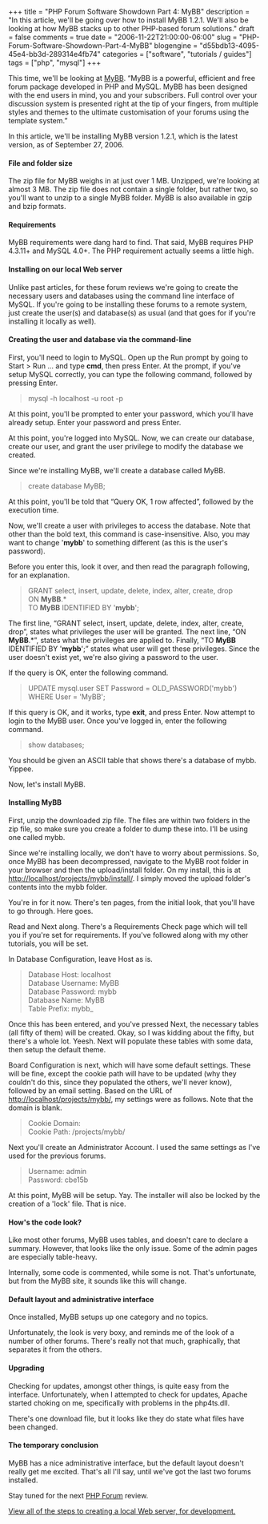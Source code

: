 +++
title = "PHP Forum Software Showdown Part 4: MyBB"
description = "In this article, we'll be going over how to install MyBB 1.2.1.  We'll also be looking at how MyBB stacks up to other PHP-based forum solutions."
draft = false
comments = true
date = "2006-11-22T21:00:00-06:00"
slug = "PHP-Forum-Software-Showdown-Part-4-MyBB"
blogengine = "d55bdb13-4095-45e4-bb3d-289314e4fb74"
categories = ["software", "tutorials / guides"]
tags = ["php", "mysql"]
+++

<p>
This time, we&#39;ll be looking at <a href="http://www.mybboard.com/">MyBB</a>. &ldquo;MyBB is a powerful, efficient and free forum package developed in PHP and MySQL. MyBB has been designed with the end users in mind, you and your subscribers. Full control over your discussion system is presented right at the tip of your fingers, from multiple styles and themes to the ultimate customisation of your forums using the template system.&rdquo;
</p>
<p>
In this article, we&#39;ll be installing MyBB version 1.2.1, which is the latest version, as of September 27, 2006.
</p>
<!--more-->
<h4>File and folder size</h4>
<p>
The zip file for MyBB weighs in at just over 1 MB. Unzipped, we&#39;re looking at almost 3 MB. The zip file does not contain a single folder, but rather two, so you&#39;ll want to unzip to a single MyBB folder. MyBB is also available in gzip and bzip formats.<!--adsense-->
</p>
<h4>Requirements</h4>
<p>
MyBB requirements were dang hard to find. That said, MyBB requires PHP 4.3.11+ and MySQL 4.0+. The PHP requirement actually seems a little high.
</p>
<h4>Installing on our local Web server</h4>
<p>
Unlike past articles, for these forum reviews we&#39;re going to create the necessary users and databases using the command line interface of MySQL. If you&#39;re going to be installing these forums to a remote system, just create the user(s) and database(s) as usual (and that goes for if you&#39;re installing it locally as well).
</p>
<h4>Creating the user and database via the command-line</h4>
<p>
First, you&#39;ll need to login to MySQL. Open up the Run prompt by going to Start &gt; Run ... and type <strong>cmd</strong>, then press Enter. At the prompt, if you&#39;ve setup MySQL correctly, you can type the following command, followed by pressing Enter.
</p>
<blockquote>
	<p>
	 mysql -h localhost -u root -p
	</p>
</blockquote>
<p>
At this point, you&#39;ll be prompted to enter your password, which you&#39;ll have already setup. Enter your password and press Enter.
</p>
<p>
At this point, you&#39;re logged into MySQL. Now, we can create our database, create our user, and grant the user privilege to modify the database we created.
</p>
<p>
Since we&#39;re installing MyBB, we&#39;ll create a database called MyBB.
</p>
<blockquote>
	<p>
	 create database MyBB;
	</p>
</blockquote>
<p>
At this point, you&#39;ll be told that &ldquo;Query OK, 1 row affected&rdquo;, followed by the execution time.
</p>
<p>
Now, we&#39;ll create a user with privileges to access the database. Note that other than the bold text, this command is case-insensitive. Also, you may want to change &#39;<strong>mybb</strong>&#39; to something different (as this is the user&#39;s password).
</p>
<p>
Before you enter this, look it over, and then read the paragraph following, for an explanation.
</p>
<blockquote>
	<p>
	 GRANT select, insert, update, delete, index, alter, create, drop<br />
	ON <strong>MyBB</strong>.*<br />
	TO <strong>MyBB</strong> IDENTIFIED BY &#39;<strong>mybb</strong>&#39;;
	</p>
</blockquote>
<p>
The first line, &ldquo;GRANT select, insert, update, delete, index, alter, create, drop&rdquo;, states what privileges the user will be granted. The next line, &ldquo;ON <strong>MyBB</strong>.*&rdquo;, states what the privileges are applied to. Finally, &ldquo;TO <strong>MyBB</strong> IDENTIFIED BY &#39;<strong>mybb</strong>&#39;;&rdquo; states what user will get these privileges. Since the user doesn&#39;t exist yet, we&#39;re also giving a password to the user.
</p>
<p>
If the query is OK, enter the following command.
</p>
<blockquote>
	<p>
	 UPDATE mysql.user SET Password = OLD_PASSWORD(&#39;mybb&#39;) WHERE User = &#39;MyBB&#39;;
	</p>
</blockquote>
<p>
If this query is OK, and it works, type <strong>exit</strong>, and press Enter. Now attempt to login to the MyBB user. Once you&#39;ve logged in, enter the following command.
</p>
<blockquote>
	<p>
	 show databases;
	</p>
</blockquote>
<p>
You should be given an ASCII table that shows there&#39;s a database of mybb. Yippee.
</p>
<p>
Now, let&#39;s install MyBB.
</p>
<!--nextpage-->
<h4>Installing MyBB</h4>
<p>
First, unzip the downloaded zip file. The files are within two folders in the zip file, so make sure you create a folder to dump these into. I&#39;ll be using one called mybb.<!--adsense-->
</p>
<p>
Since we&#39;re installing locally, we don&#39;t have to worry about permissions. So, once MyBB has been decompressed, navigate to the MyBB root folder in your browser and then the upload/install folder. On my install, this is at <a href="http://localhost/projects/mybb/upload/install/">http://localhost/projects/mybb/install/</a>. I simply moved the upload folder&#39;s contents into the mybb folder.
</p>
<p>
You&#39;re in for it now. There&#39;s ten pages, from the initial look, that you&#39;ll have to go through. Here goes.
</p>
<p>
Read and Next along. There&#39;s a Requirements Check page which will tell you if you&#39;re set for requirements. If you&#39;ve followed along with my other tutorials, you will be set.
</p>
<p>
In Database Configuration, leave Host as is.
</p>
<blockquote>
	<p>
	Database Host: localhost<br />
	Database Username: MyBB<br />
	Database Password: mybb<br />
	Database Name: MyBB<br />
	Table Prefix: mybb_
	</p>
</blockquote>
<p>
Once this has been entered, and you&#39;ve pressed Next, the necessary tables (all fifty of them) will be created. Okay, so I was kidding about the fifty, but there&#39;s a whole lot. Yeesh. Next will populate these tables with some data, then setup the default theme.
</p>
<p>
Board Configuration is next, which will have some default settings. These will be fine, except the cookie path will have to be updated (why they couldn&#39;t do this, since they populated the others, we&#39;ll never know), followed by an email setting. Based on the URL of <a href="http://localhost/projects/mybb/">http://localhost/projects/mybb/</a>, my settings were as follows. Note that the domain is blank.
</p>
<blockquote>
	<p>
	Cookie Domain:<br />
	Cookie Path: /projects/mybb/
	</p>
</blockquote>
<p>
Next you&#39;ll create an Administrator Account. I used the same settings as I&#39;ve used for the previous forums.
</p>
<blockquote>
	<p>
	Username: admin<br />
	Password: cbe15b
	</p>
</blockquote>
<p>
At this point, MyBB will be setup. Yay. The installer will also be locked by the creation of a &#39;lock&#39; file. That is nice.
</p>
<!--nextpage-->
<h4>How&#39;s the code look?</h4>
<p>
Like most other forums, MyBB uses tables, and doesn&#39;t care to declare a summary. However, that looks like the only issue. Some of the admin pages are especially table-heavy.<!--adsense-->
</p>
<p>
Internally, some code is commented, while some is not. That&#39;s unfortunate, but from the MyBB site, it sounds like this will change.
</p>
<h4>Default layout and administrative interface</h4>
<p>
Once installed, MyBB setups up one category and no topics.
</p>
<p>
Unfortunately, the look is very boxy, and reminds me of the look of a number of other forums. There&#39;s really not that much, graphically, that separates it from the others.
</p>
<h4>Upgrading</h4>
<p>
Checking for updates, amongst other things, is quite easy from the interface. Unfortunately, when I attempted to check for updates, Apache started choking on me, specifically with problems in the php4ts.dll.
</p>
<p>
There&#39;s one download file, but it looks like they do state what files have been changed.
</p>
<h4>The temporary conclusion</h4>
<p>
MyBB has a nice administrative interface, but the default layout doesn&#39;t really get me excited. That&#39;s all I&#39;ll say, until we&#39;ve got the last two forums installed.
</p>
<p>
Stay tuned for the next <a href="/words/post/PHP-Forum-Software-Showdown.aspx">PHP Forum</a> review.
</p>
<p>
<a href="/local-apache-server/">View all of the steps to creating a local Web server, for development.</a>
</p>

